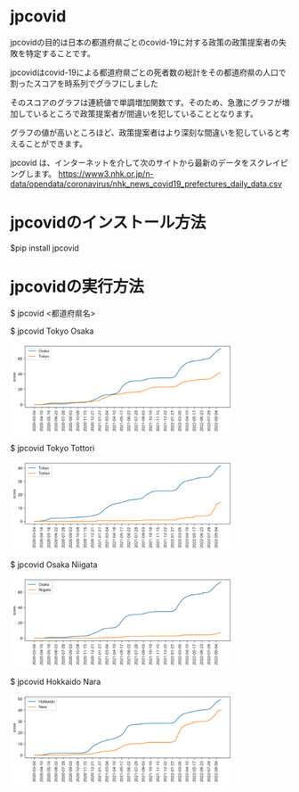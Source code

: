 # jpcovid

jpcovidの目的は日本の都道府県ごとのcovid-19に対する政策の政策提案者の失敗を特定することです。

jpcovidはcovid-19による都道府県ごとの死者数の総計をその都道府県の人口で割ったスコアを時系列でグラフにしました

そのスコアのグラフは連続値で単調増加関数です。そのため、急激にグラフが増加しているところで政策提案者が間違いを犯していることとなります。

グラフの値が高いところほど、政策提案者はより深刻な間違いを犯していると考えることができます。

jpcovid は、インターネットを介して次のサイトから最新のデータをスクレイピングします。
https://www3.nhk.or.jp/n-data/opendata/coronavirus/nhk_news_covid19_prefectures_daily_data.csv


# jpcovidのインストール方法
$pip install jpcovid

# jpcovidの実行方法
$ jpcovid <都道府県名>

$ jpcovid Tokyo Osaka

<img src="tokyo_osaka.png" width="400">

$ jpcovid Tokyo Tottori

<img src="tokyo_tottori.png" width="400">

$ jpcovid Osaka Niigata

<img src="osaka_niigata.png" width="400">

$ jpcovid Hokkaido Nara

<img src="hokkaido_nara.png" width="400">
